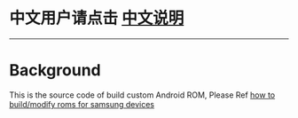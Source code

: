 # 中文用户请点击 [中文说明](README_CN.md)

---

# Background
  This is the source code of build custom Android ROM, Please Ref [how to build/modify roms for samsung devices](https://forum.xda-developers.com/android/software/guide-how-to-develop-modify-roms-t3616040)